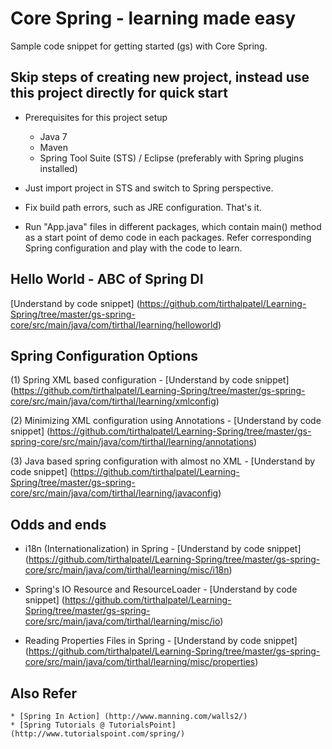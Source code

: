 Core Spring - learning made easy
=================================

Sample code snippet for getting started (gs) with Core Spring.


Skip steps of creating new project, instead use this project directly for quick start
--------------------------------------------------------------------------------------
* Prerequisites for this project setup
	- Java 7
	- Maven
	- Spring Tool Suite (STS) / Eclipse (preferably with Spring plugins installed)
* Just import project in STS and switch to Spring perspective. 
* Fix build path errors, such as JRE configuration. That's it.

* Run "App.java" files in different packages, which contain main() method as a start point of demo code in each packages. Refer corresponding Spring configuration and play with the code to learn.


Hello World - ABC of Spring DI
--------------------------------

[Understand by code snippet] (https://github.com/tirthalpatel/Learning-Spring/tree/master/gs-spring-core/src/main/java/com/tirthal/learning/helloworld)


Spring Configuration Options
------------------------------

(1) Spring XML based configuration - [Understand by code snippet] (https://github.com/tirthalpatel/Learning-Spring/tree/master/gs-spring-core/src/main/java/com/tirthal/learning/xmlconfig)

(2) Minimizing XML configuration using Annotations - [Understand by code snippet] (https://github.com/tirthalpatel/Learning-Spring/tree/master/gs-spring-core/src/main/java/com/tirthal/learning/annotations)

(3) Java based spring configuration with almost no XML - [Understand by code snippet] (https://github.com/tirthalpatel/Learning-Spring/tree/master/gs-spring-core/src/main/java/com/tirthal/learning/javaconfig)


Odds and ends
--------------

* i18n (Internationalization) in Spring - [Understand by code snippet] (https://github.com/tirthalpatel/Learning-Spring/tree/master/gs-spring-core/src/main/java/com/tirthal/learning/misc/i18n)

* Spring's IO Resource and ResourceLoader - [Understand by code snippet] (https://github.com/tirthalpatel/Learning-Spring/tree/master/gs-spring-core/src/main/java/com/tirthal/learning/misc/io)

* Reading Properties Files in Spring - [Understand by code snippet] (https://github.com/tirthalpatel/Learning-Spring/tree/master/gs-spring-core/src/main/java/com/tirthal/learning/misc/properties)


Also Refer
------------	
	* [Spring In Action] (http://www.manning.com/walls2/)
	* [Spring Tutorials @ TutorialsPoint] (http://www.tutorialspoint.com/spring/)